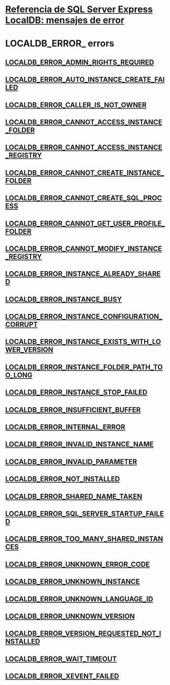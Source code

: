 # [Referencia de SQL Server Express LocalDB: mensajes de error](sql-server-express-localdb-reference-error-messages.md)

# LOCALDB_ERROR_ errors
## [LOCALDB_ERROR_ADMIN_RIGHTS_REQUIRED](localdb-error-admin-rights-required.md)
## [LOCALDB_ERROR_AUTO_INSTANCE_CREATE_FAILED](localdb-error-auto-instance-create-failed.md)
## [LOCALDB_ERROR_CALLER_IS_NOT_OWNER](localdb-error-caller-is-not-owner.md)
## [LOCALDB_ERROR_CANNOT_ACCESS_INSTANCE_FOLDER](localdb-error-cannot-access-instance-folder.md)
## [LOCALDB_ERROR_CANNOT_ACCESS_INSTANCE_REGISTRY](localdb-error-cannot-access-instance-registry.md)
## [LOCALDB_ERROR_CANNOT_CREATE_INSTANCE_FOLDER](localdb-error-cannot-create-instance-folder.md)
## [LOCALDB_ERROR_CANNOT_CREATE_SQL_PROCESS](localdb-error-cannot-create-sql-process.md)
## [LOCALDB_ERROR_CANNOT_GET_USER_PROFILE_FOLDER](localdb-error-cannot-get-user-profile-folder.md)
## [LOCALDB_ERROR_CANNOT_MODIFY_INSTANCE_REGISTRY](localdb-error-cannot-modify-instance-registry.md)
## [LOCALDB_ERROR_INSTANCE_ALREADY_SHARED](localdb-error-instance-already-shared.md)
## [LOCALDB_ERROR_INSTANCE_BUSY](localdb-error-instance-busy.md)
## [LOCALDB_ERROR_INSTANCE_CONFIGURATION_CORRUPT](localdb-error-instance-configuration-corrupt.md)
## [LOCALDB_ERROR_INSTANCE_EXISTS_WITH_LOWER_VERSION](localdb-error-instance-exists-with-lower-version.md)
## [LOCALDB_ERROR_INSTANCE_FOLDER_PATH_TOO_LONG](localdb-error-instance-folder-path-too-long.md)
## [LOCALDB_ERROR_INSTANCE_STOP_FAILED](localdb-error-instance-stop-failed.md)
## [LOCALDB_ERROR_INSUFFICIENT_BUFFER](localdb-error-insufficient-buffer.md)
## [LOCALDB_ERROR_INTERNAL_ERROR](localdb-error-internal-error.md)
## [LOCALDB_ERROR_INVALID_INSTANCE_NAME](localdb-error-invalid-instance-name.md)
## [LOCALDB_ERROR_INVALID_PARAMETER](localdb-error-invalid-parameter.md)
## [LOCALDB_ERROR_NOT_INSTALLED](localdb-error-not-installed.md)
## [LOCALDB_ERROR_SHARED_NAME_TAKEN](localdb-error-shared-name-taken.md)
## [LOCALDB_ERROR_SQL_SERVER_STARTUP_FAILED](localdb-error-sql-server-startup-failed.md)
## [LOCALDB_ERROR_TOO_MANY_SHARED_INSTANCES](localdb-error-too-many-shared-instances.md)
## [LOCALDB_ERROR_UNKNOWN_ERROR_CODE](localdb-error-unknown-error-code.md)
## [LOCALDB_ERROR_UNKNOWN_INSTANCE](localdb-error-unknown-instance.md)
## [LOCALDB_ERROR_UNKNOWN_LANGUAGE_ID](localdb-error-unknown-language-id.md)
## [LOCALDB_ERROR_UNKNOWN_VERSION](localdb-error-unknown-version.md)
## [LOCALDB_ERROR_VERSION_REQUESTED_NOT_INSTALLED](localdb-error-version-requested-not-installed.md)
## [LOCALDB_ERROR_WAIT_TIMEOUT](localdb-error-wait-timeout.md)
## [LOCALDB_ERROR_XEVENT_FAILED](localdb-error-xevent-failed.md)
